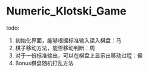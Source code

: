 # Numeric_Klotski_Game

todo:
1. 初始化界面，能够根据标准输入读入棋盘：马
2. 棋子移动方法，能否移动判断：周
3. 对于一份标准输出，可以在棋盘上显示出移动过程：侯
4. Bonus棋盘随机打乱方法
